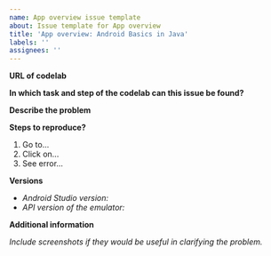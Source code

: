 ```yaml
---
name: App overview issue template
about: Issue template for App overview
title: 'App overview: Android Basics in Java'
labels: ''
assignees: ''
---
```


**URL of codelab**



**In which task and step of the codelab can this issue be found?**



**Describe the problem**



**Steps to reproduce?**
1. Go to...
2. Click on...
3. See error...

**Versions**

- _Android Studio version:_
- _API version of the emulator:_

**Additional information**

_Include screenshots if they would be useful in clarifying the problem._